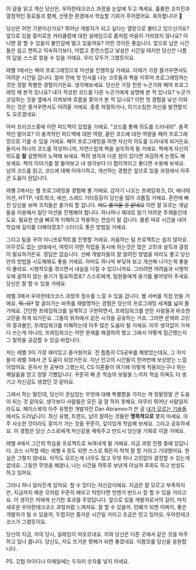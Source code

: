 이 글을 읽고 계신 당신은, 우아한테크코스 과정을 눈앞에 두고 계세요. 훌륭한 코치진과 열정적인 동료들과 함께, 산뜻한 환경에서 학습할 기회가 주어졌어요. 축하합니다! :clap:

당신은 어떤 기분이신가요? 뛰어난 개발자가 되고 싶다는 열망으로 불타고 있으신가요? 앞으로 있을 흥미로운 커리큘럼에 대한 설레임으로 좀처럼 마음이 가라앉지 않나요? 아니면 잘 할 수 있을지 불안감에 떨고 있을까요? 어떤 것이든 좋습니다. 앞으로 남은 시간들은 쉽고 편하고 익숙하기보다, 어렵고 혼란스럽고 낯설은 시간일 테지만 당신은 나름의 답을 스스로 찾을 수 있을 거에요. 우리 모두가 그랬듯이요.

레벨 1에서는 페어 프로그래밍으로 미션을 진행하실 거에요. 이때가 가장 즐거우면서도 어려운 시간일 겁니다. 얼마 전에 첫 인사를 나눈 크루들과 짝을 이루어 프로그래밍하는 것은 정말 특별한 경험이거든요. 생각해보세요. 당신은 가장 친한 누군가와 페어 프로그래밍 해 본적 있나요? 내가 작성한 코드를 다른 누군가에게 설명해 본 적 있나요? 누군가 코딩하는 것을 옆에서 지켜보며 흐름을 쫓아가 본 적 있나요? 이런 첫 경험을 낯선 이와 하는 것은 즐거우면서도 어려울 거에요. 종종 좌절하거나, 의기소침한 자신을 발견할지도 모르겠네요. 

아마 프리코스중에 이런 피드백이 있었을 거에요. "코드를 통해 의도를 드러내라". 충격적인 말이죠? 이 충격적인 피드백에 대한 역량, 클린 코드에 대한 역량을 페어 프로그래밍으로 기를 수 있을 거에요. 페어 프로그래밍을 하면 자신의 의도를 드러내게 되거든요. 둘이서 하나의 코드를 작성하니까, 자연스럽게 짝을 설득하게 될 거에요. 짝에게 자신의 의도를 **잘** 설명하려 노력해 보세요. 짝의 생각과 다른 점이 있다면 과감하게 논쟁도 해 보세요. 짝의 이야기를 잘 들어보고 내 생각보다 더 합리적이고 좋다면 수용해 보세요. 남의 코드를 읽고, 코드에 대해 이야기하고, 개선하는 경험은 앞으로 있을 과정에서 아주 큰 도움이 된답니다. 

레벨 2에서는 웹 프로그래밍을 경험해 볼 거에요. 갑자기 나오는 프레임워크, DI, 애너테이션, HTTP, 네트워크, 세션, 스레드 기타등등이 당신을 많이 괴롭힐 거에요. 혼란에 빠진 당신을 보며 코치들은 즐거워 할 겁니다. ~~저도 즐거울 것 같네요~~ 이런 잘 모르는 개념들을 이용해서 일단 미션을 진행해야 합니다. 하나하나 제대로 알기 어려운 주제들인데도요. 필요한 만큼 빠르게 이해하고 적용하는 연습이 될 겁니다. 물론 따로 시간을 내어 학습에 깊이를 더해야겠죠? 스터디도 좋은 방법일 거에요.

그리고 팀을 꾸려 미니프로젝트를 진행할 거에요. 처음하는 팀 프로젝트는 쉽지 않아요. 아무것도 없는 상태에서, 여럿이 어떤 작업을 동시에 하는것은 많은 고민과 설득과 결정이 필요하거든요. 정답은 없습니다. 선배 개발자들의 잘 알려진 방법을 따라도 좋고 당신만의 방법을 시도해봐도 좋을 거에요. 아마도 하나씩 부딪혀 보고 개선해 나가는게 좋을지 몰라요. 시행착오를 겪으면서 내실을 다질 수 있으니까요. 그러려면 어려움과 시행착오에 굴하지 않는 용기가 필요하겠죠? 스스로에게, 팀원들에게 용기를 불어넣어 주세요. 당신은 잘 할 수 있을 거에요.

레벨 3에서 우아한테크코스 과정의 정수를 느낄 수 있을 겁니다. 웹 서버를 직접 만들 거에요. ~~뭐..요?~~ 잘 굴러가는 바퀴를 재발명하는 경험은 당신의 프로그래밍 세계를 넓혀 줄 거에요. 간단한 프레임워크를 설계하고 구현하면서, 프레임워크를 만든 사람들과 비슷한 고민을 하게 되거든요. 그들의 위치에서 같은 시각을 공유하는 거죠. 그러면 문제와 고민의 결과물인, 프레임워크를 이해하는데 아주 많은 도움이 될 거에요. 아무 생각없이 가져다 쓰는게 아니라, 프레임워크는 어떤 문제를 해결하려 했고 그래서 어떻게 접근했는지 그 철학을 공감할 수 있길 바랍니다.

저는 레벨 3이 가장 재미있고 즐거웠어요. 전 틈틈히 CS공부를 해왔었는데요, 그 지식들이 레벨 3에서 큰 도움이 되었거든요. 지난 인고의 시간들이 한꺼번에 보상받는 느낌이었어요. 혼자서 한 공부라 그랬는지, CS 이론들이 여기에 이렇게 적용되는구나 하는 깨달음을 얻고 정말 기뻤답니다. 꾸준히 해 온 학습의 보람을 느끼자 학습 의욕도 더 생기고 자신감도 생겼던 것 같아요. 

그래서 하는 말인데, 당신이 관심있는 무엇에 대해 특별함을 가지는 게 정말정말 큰 도움이 되는 것 같아요. 생각보다 사람들은 모든 걸 잘 하지 못해요. 아무리 뛰어난 사람일지라도요. 페이스북의 아주 유명한 개발자인 Dan Abramov가 쓴 글 [내가 모르는 기술들](https://velog.io/@chris/things-i-dont-know-as-of-2018) 에서도 드러납니다. 최신 유행, 트렌드, 남이 잘하는 것들만 **맹목적으로** 쫓지 마세요. 아주 사소한 것이라도 흥미가 가는 것을 꾸준히, 깊이있게 학습해 보세요. 그리고 공유하세요. 이 경험은 당신 스스로에게 자신감을 채워주고 반드시 당신을 기회로 이끌 거에요.

레벨 4에서 그간의 학습을 프로젝트로 녹여내게 될 거에요. 지금 과정 진행 중에 있답니다. 코스 시작할 때는 레벨 4 정도 되면 스스로 뭐든지 척척 잘 할 거라고 기대했어요. 현실은 그렇지 않네요. 아직도 모르는게 너무도 많고 무엇 하나 고민없이 결정할 수 있는게 없네요. 그동안 무엇을 해왔나, 나는 시간을 허투루 보낸게 아닐까 후회도 하고 반성도 하고 있어요. 

그러나 하나 달라진게 있어요. 할 수 있다는 자신감이에요. 지금은 잘 모르고 부족하지만, 지금까지 해온 것처럼 꾸준히 배우고 익힌다면 언젠가 반드시 잘 할 수 있을 거라고요. 이 생각은 저에게 신기한 효과를 주었답니다. 앞으로 있을 개발자로서의 길이, 마치 새로운 우아한테크코스 과정처럼 느껴져요. 잘 할 수 있을까, 민폐가 되면 어쩌지, 좋은 개발자가 될 수 있을까, 두렵지만 즐거운 시간일 거라고 조금은 믿고 있어요. 우아한테크코스가 그랬듯이요.

당신의 지금, 저의 당시, 설레임이 떠오르네요. 저와 당신은 다른 곳에서 같은 것을 마주하고 있나 봅니다. 당신도, 저도 뜨거운 항해가 되면 좋겠네요. 이름모를 당신을 응원합니다.

PS. 깃헙 아이디나 이메일에는 두자리 숫자를 넣지 마세요.
